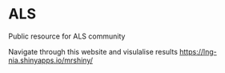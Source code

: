 # ALS
Public resource for ALS community

Navigate through this website and visulalise results
https://lng-nia.shinyapps.io/mrshiny/
